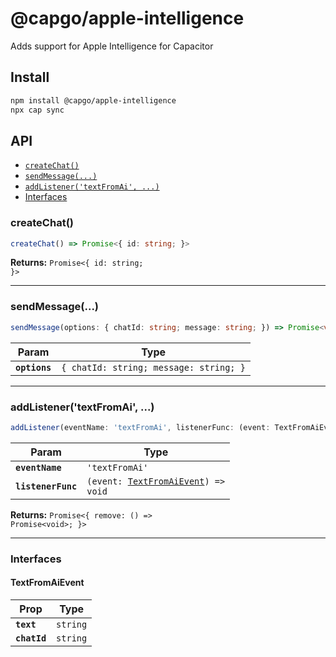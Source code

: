 # @capgo/apple-intelligence

Adds support for Apple Intelligence for Capacitor

## Install

```bash
npm install @capgo/apple-intelligence
npx cap sync
```

## API

<docgen-index>

* [`createChat()`](#createchat)
* [`sendMessage(...)`](#sendmessage)
* [`addListener('textFromAi', ...)`](#addlistenertextfromai-)
* [Interfaces](#interfaces)

</docgen-index>

<docgen-api>
<!--Update the source file JSDoc comments and rerun docgen to update the docs below-->

### createChat()

```typescript
createChat() => Promise<{ id: string; }>
```

**Returns:** <code>Promise&lt;{ id: string; }&gt;</code>

--------------------


### sendMessage(...)

```typescript
sendMessage(options: { chatId: string; message: string; }) => Promise<void>
```

| Param         | Type                                              |
| ------------- | ------------------------------------------------- |
| **`options`** | <code>{ chatId: string; message: string; }</code> |

--------------------


### addListener('textFromAi', ...)

```typescript
addListener(eventName: 'textFromAi', listenerFunc: (event: TextFromAiEvent) => void) => Promise<{ remove: () => Promise<void>; }>
```

| Param              | Type                                                                            |
| ------------------ | ------------------------------------------------------------------------------- |
| **`eventName`**    | <code>'textFromAi'</code>                                                       |
| **`listenerFunc`** | <code>(event: <a href="#textfromaievent">TextFromAiEvent</a>) =&gt; void</code> |

**Returns:** <code>Promise&lt;{ remove: () =&gt; Promise&lt;void&gt;; }&gt;</code>

--------------------


### Interfaces


#### TextFromAiEvent

| Prop         | Type                |
| ------------ | ------------------- |
| **`text`**   | <code>string</code> |
| **`chatId`** | <code>string</code> |

</docgen-api>
